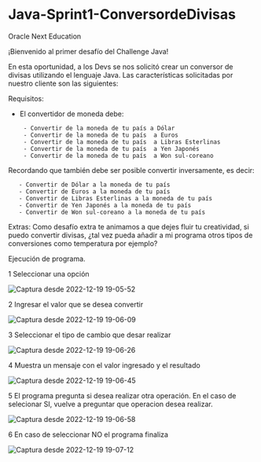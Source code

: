 # Java-Sprint1-ConversordeDivisas

Oracle Next Education 

¡Bienvenido al primer desafío del Challenge Java!

En esta oportunidad, a los Devs se nos solicitó crear un conversor de divisas utilizando el lenguaje Java. Las características solicitadas por nuestro cliente son las siguientes:

Requisitos:
- El convertidor de moneda debe:

       - Convertir de la moneda de tu país a Dólar
       - Convertir de la moneda de tu país  a Euros
       - Convertir de la moneda de tu país  a Libras Esterlinas
       - Convertir de la moneda de tu país  a Yen Japonés
       - Convertir de la moneda de tu país  a Won sul-coreano

Recordando que también debe ser posible convertir inversamente, es decir:

       - Convertir de Dólar a la moneda de tu país
       - Convertir de Euros a la moneda de tu país
       - Convertir de Libras Esterlinas a la moneda de tu país
       - Convertir de Yen Japonés a la moneda de tu país
       - Convertir de Won sul-coreano a la moneda de tu país

Extras:
Como desafío extra te animamos a que dejes fluir tu creatividad, si puedo convertir divisas, ¿tal vez pueda añadir a mi programa otros tipos de conversiones como temperatura por ejemplo?

Ejecución de programa.

1 Seleccionar una opción

![Captura desde 2022-12-19 19-05-52](https://user-images.githubusercontent.com/54158037/208535692-6d4b4cb7-988e-48e8-9946-73b7be29cf50.png)


2 Ingresar el valor que se desea convertir

![Captura desde 2022-12-19 19-06-09](https://user-images.githubusercontent.com/54158037/208535697-6a43e1e1-c99e-44a3-a523-8e8cea4c63b3.png)

3 Seleccionar el tipo de cambio que desar realizar

![Captura desde 2022-12-19 19-06-26](https://user-images.githubusercontent.com/54158037/208535705-4e65bd40-eb06-4d26-a63c-0084a535f13e.png)

4 Muestra un mensaje con el valor ingresado y el resultado

![Captura desde 2022-12-19 19-06-45](https://user-images.githubusercontent.com/54158037/208535713-c62fad2c-5bd5-4859-b126-ef62e6d58269.png)

5 El programa pregunta si desea realizar otra operación. En el caso de selecionar SI, vuelve a preguntar que operacion desea realizar.

![Captura desde 2022-12-19 19-06-58](https://user-images.githubusercontent.com/54158037/208535719-85a627a3-98a3-456f-8f79-df4bd8be14d4.png)

6 En caso de seleccionar NO el programa finaliza 

![Captura desde 2022-12-19 19-07-12](https://user-images.githubusercontent.com/54158037/208535726-ae71ffd1-de0b-4962-9455-e6c8eb1e1128.png)
